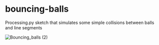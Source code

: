 # bouncing-balls
Processing.py sketch that simulates some simple collisions between balls and line segments


![Bouncing_balls (2)](https://user-images.githubusercontent.com/66890856/112400399-b4454900-8cde-11eb-91b1-2f394efdf289.gif)
